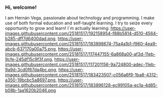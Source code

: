 ### Hi, welcome! 

I am Hernán Vega, passionate about technology and programming. I make use of both formal education and self-taught learning. I try to seize every opportunity to grow and learn!
I´m actually learning:	https://user-images.githubusercontent.com/25181517/192158954-f88b5814-d510-4564-b285-dff7d6400dad.png, https://user-images.githubusercontent.com/25181517/183898674-75a4a1b1-f960-4ea9-abcb-637170a00a75.png, 	https://user-images.githubusercontent.com/25181517/117447155-6a868a00-af3d-11eb-9cfe-245df15c9f3f.png, 	https://user-images.githubusercontent.com/25181517/117201156-9a724800-adec-11eb-9a9d-3cd0f67da4bc.png, 	https://user-images.githubusercontent.com/25181517/183423507-c056a6f9-1ba8-4312-a350-19bcbc5a8697.png, 	https://user-images.githubusercontent.com/25181517/183896128-ec99105a-ec1a-4d85-b08b-1aa1620b2046.png

<!--
**HernanVega753/HernanVega753** is a ✨ _special_ ✨ repository because its `README.md` (this file) appears on your GitHub profile.

Here are some ideas to get you started:

- 🔭 I’m currently working on my self
- 🌱 I’m currently learning Python, Java, JavaScript, MySQL, Html, CSS.
- 👯 I’m looking to collaborate on proyects 
- 🤔 I’m looking for help with ...
- 💬 Ask me about ...
- 📫 How to reach me: ...
- 😄 Pronouns: ...
- ⚡ Fun fact: ...
-->
